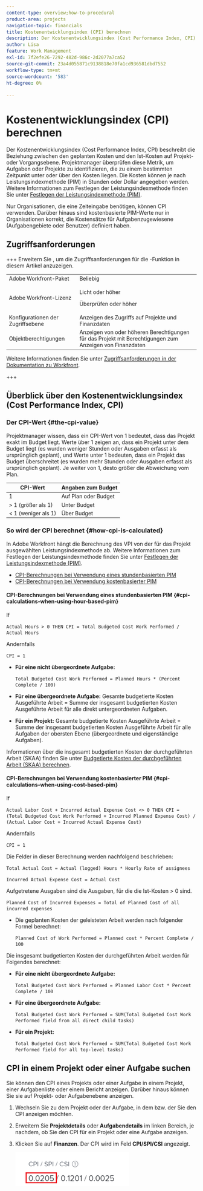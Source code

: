 ```yaml
---
content-type: overview;how-to-procedural
product-area: projects
navigation-topic: financials
title: Kostenentwicklungsindex (CPI) berechnen
description: Der Kostenentwicklungsindex (Cost Performance Index, CPI) beschreibt die Beziehung zwischen den geplanten Kosten und den Ist-Kosten auf Projekt- oder Vorgangsebene. Projektmanager überprüfen diese Metrik, um Aufgaben oder Projekte zu identifizieren, die zu einem bestimmten Zeitpunkt unter oder über den Kosten liegen.
author: Lisa
feature: Work Management
exl-id: 7f2efe26-7292-482d-986c-2d2077a7ca52
source-git-commit: 23a4d055871c9138818e70fa1cd936581dbd7552
workflow-type: tm+mt
source-wordcount: '583'
ht-degree: 0%

---
```


# Kostenentwicklungsindex (CPI) berechnen

<!-- Audited: 5/2025 -->

<!--
<p data-mc-conditions="QuicksilverOrClassic.Draft mode">(NOTE: Linked to the product. Do not change link.)</p>
-->

Der Kostenentwicklungsindex (Cost Performance Index, CPI) beschreibt die Beziehung zwischen den geplanten Kosten und den Ist-Kosten auf Projekt- oder Vorgangsebene. Projektmanager überprüfen diese Metrik, um Aufgaben oder Projekte zu identifizieren, die zu einem bestimmten Zeitpunkt unter oder über den Kosten liegen. Die Kosten können je nach Leistungsindexmethode (PIM) in Stunden oder Dollar angegeben werden. Weitere Informationen zum Festlegen der Leistungsindexmethode finden Sie unter [Festlegen der Leistungsindexmethode (PIM)](../../../manage-work/projects/project-finances/set-pim.md).

Nur Organisationen, die eine Zeiteingabe benötigen, können CPI verwenden. Darüber hinaus sind kostenbasierte PIM-Werte nur in Organisationen korrekt, die Kostensätze für Aufgabenzugewiesene (Aufgabengebiete oder Benutzer) definiert haben.

## Zugriffsanforderungen

+++ Erweitern Sie , um die Zugriffsanforderungen für die -Funktion in diesem Artikel anzuzeigen.

<table style="table-layout:auto"> 
 <col> 
 <col> 
 <tbody> 
  <tr> 
   <td>Adobe Workfront-Paket</td> 
   <td>Beliebig</td> 
  </tr> 
  <tr> 
   <td>Adobe Workfront-Lizenz</td> 
   <td>
   <p>Licht oder höher</p>
   <p>Überprüfen oder höher</p></td>  
  </tr> 
  <tr> 
   <td>Konfigurationen der Zugriffsebene</td> 
   <td>Anzeigen des Zugriffs auf Projekte und Finanzdaten</td> 
  </tr> 
  <tr> 
   <td>Objektberechtigungen</td> 
   <td>Anzeigen von oder höheren Berechtigungen für das Projekt mit Berechtigungen zum Anzeigen von Finanzdaten</td> 
  </tr> 
 </tbody> 
</table>

Weitere Informationen finden Sie unter [Zugriffsanforderungen in der Dokumentation zu Workfront](/help/quicksilver/administration-and-setup/add-users/access-levels-and-object-permissions/access-level-requirements-in-documentation.md).

+++

## Überblick über den Kostenentwicklungsindex (Cost Performance Index, CPI)

### Der CPI-Wert {#the-cpi-value}

Projektmanager wissen, dass ein CPI-Wert von 1 bedeutet, dass das Projekt exakt im Budget liegt. Werte über 1 zeigen an, dass ein Projekt unter dem Budget liegt (es wurden weniger Stunden oder Ausgaben erfasst als ursprünglich geplant), und Werte unter 1 bedeuten, dass ein Projekt das Budget überschreitet (es wurden mehr Stunden oder Ausgaben erfasst als ursprünglich geplant). Je weiter von 1, desto größer die Abweichung vom Plan.

| **CPI-Wert** | **Angaben zum Budget** |
|---|---|
| 1 | Auf Plan oder Budget |
| > 1 (größer als 1) | Unter Budget |
| &lt; 1 (weniger als 1) | Über Budget |


### So wird der CPI berechnet {#how-cpi-is-calculated}

In Adobe Workfront hängt die Berechnung des VPI von der für das Projekt ausgewählten Leistungsindexmethode ab. Weitere Informationen zum Festlegen der Leistungsindexmethode finden Sie unter [Festlegen der Leistungsindexmethode (PIM)](../../../manage-work/projects/project-finances/set-pim.md).

* [CPI-Berechnungen bei Verwendung eines stundenbasierten PIM](#cpi-calculations-when-using-hour-based-pim)
* [CPI-Berechnungen bei Verwendung kostenbasierter PIM](#cpi-calculations-when-using-cost-based-pim)

#### CPI-Berechnungen bei Verwendung eines stundenbasierten PIM {#cpi-calculations-when-using-hour-based-pim}

If

```
Actual Hours > 0 THEN CPI = Total Budgeted Cost Work Performed / Actual Hours
```

Andernfalls

```
CPI = 1
```

* **Für eine nicht übergeordnete Aufgabe:**

  ```
  Total Budgeted Cost Work Performed = Planned Hours * (Percent Complete / 100)
  ```

* **Für eine übergeordnete Aufgabe:**
Gesamte budgetierte Kosten Ausgeführte Arbeit = Summe der insgesamt budgetierten Kosten Ausgeführte Arbeit für alle direkt untergeordneten Aufgaben.

* **Für ein Projekt:**
Gesamte budgetierte Kosten Ausgeführte Arbeit = Summe der insgesamt budgetierten Kosten Ausgeführte Arbeit für alle Aufgaben der obersten Ebene (übergeordnete und eigenständige Aufgaben).

Informationen über die insgesamt budgetierten Kosten der durchgeführten Arbeit (SKAA) finden Sie unter [Budgetierte Kosten der durchgeführten Arbeit (SKAA) berechnen](../../../manage-work/projects/project-finances/calculate-bcwp.md).

#### CPI-Berechnungen bei Verwendung kostenbasierter PIM {#cpi-calculations-when-using-cost-based-pim}

<!--
<p data-mc-conditions="QuicksilverOrClassic.Draft mode"><code>CPI = (Planned Cost of Work Performed + Planned Cost of Incurred Expenses) / (Total Actual Cost + Actual Cost of Incurred Expenses) </code> </p>
-->

<!--
<p data-mc-conditions="QuicksilverOrClassic.Draft mode"><code>NOTE: this used to be here before - above - but Anna sent me the one below. I kept the other one, although she is still researching its validity - see this issue: https://hub.workfront.com/issue/5fc7b1cf00012aeebf9e822db8ea2513/overview)</code> </p>
-->

If

```
Actual Labor Cost + Incurred Actual Expense Cost <> 0 THEN CPI = (Total Budgeted Cost Work Performed + Incurred Planned Expense Cost) / (Actual Labor Cost + Incurred Actual Expense Cost)
```



Andernfalls

```
CPI = 1
```

<!--
<p data-mc-conditions="QuicksilverOrClassic.Draft mode"><code>(NOTE: above: this used to say: CPI = CPI Labor, but Anna had me fix it on July 21, 2021)</code> </p>
-->

Die Felder in dieser Berechnung werden nachfolgend beschrieben:

```
Total Actual Cost = Actual (logged) Hours * Hourly Rate of assignees
```

```
Incurred Actual Expense Cost = Actual Cost
```

Aufgetretene Ausgaben sind die Ausgaben, für die die Ist-Kosten > 0 sind.

```
Planned Cost of Incurred Expenses = Total of Planned Cost of all incurred expenses
```



<!--
  <p data-mc-conditions="QuicksilverOrClassic.Draft mode">(NOTE: Old calculation - taken out by Lilit and replaced below: Planned Cost of Work Performed= (planned labor cost) * (percent complete) / 100 where planned labor cost is the planned hours allocated to assignees * their rates.)</p>
  -->

* Die geplanten Kosten der geleisteten Arbeit werden nach folgender Formel berechnet:

  ```
  Planned Cost of Work Performed = Planned cost * Percent Complete / 100
  ```

Die insgesamt budgetierten Kosten der durchgeführten Arbeit werden für Folgendes berechnet:

* **Für eine nicht übergeordnete Aufgabe:**

  ```
  Total Budgeted Cost Work Performed = Planned Labor Cost * Percent Complete / 100
  ```

* **Für eine übergeordnete Aufgabe:**

  ```
  Total Budgeted Cost Work Performed = SUM(Total Budgeted Cost Work Performed field from all direct child tasks)
  ```

* **Für ein Projekt:**

  ```
  Total Budgeted Cost Work Performed = SUM(Total Budgeted Cost Work Performed field for all top-level tasks)
  ```



## CPI in einem Projekt oder einer Aufgabe suchen

Sie können den CPI eines Projekts oder einer Aufgabe in einem Projekt, einer Aufgabenliste oder einem Bericht anzeigen. Darüber hinaus können Sie sie auf Projekt- oder Aufgabenebene anzeigen.

1. Wechseln Sie zu dem Projekt oder der Aufgabe, in dem bzw. der Sie den CPI anzeigen möchten.
1. Erweitern Sie **Projektdetails** oder **Aufgabendetails** im linken Bereich, je nachdem, ob Sie den CPI für ein Projekt oder eine Aufgabe anzeigen.

1. Klicken Sie auf **Finanzen**. Der CPI wird im Feld **CPI/SPI/CSI** angezeigt.

   ![CPI im Projekt](assets/cpi-on-project-nwe.png)
